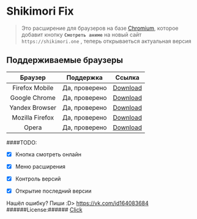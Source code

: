 # Shikimori Fix

>Это расширение для браузеров на базе [Chromium](https://ru.wikipedia.org/wiki/%D0%91%D1%80%D0%B0%D1%83%D0%B7%D0%B5%D1%80%D1%8B_%D0%BD%D0%B0_%D0%B1%D0%B0%D0%B7%D0%B5_Chromium), которое добавит кнопку **`Смотреть аниме`** на новый сайт `https://shikimori.one`
>, теперь открываеться актуальная версия

## Поддерживаемые браузеры
Браузер | Поддержка | Ссылка
:-------------: | :-------------: | :-------------:
Firefox Mobile|Да, проверено|[Download](https://addons.mozilla.org/ru/firefox/addon/lakujust/)
Google Chrome|Да, проверено|[Download](https://chrome.google.com/webstore/detail/shikimori-fix/falogbneclkejhpplkgekcaciijgjjpm?hl=ru)
Yandex Browser|Да, проверено|[Download](https://chrome.google.com/webstore/detail/shikimori-fix/falogbneclkejhpplkgekcaciijgjjpm?hl=ru)
Mozilla Firefox|Да, проверено|[Download](https://addons.mozilla.org/ru/firefox/addon/lakujust/)
Opera|Да, проверено|[Download](https://chrome.google.com/webstore/detail/shikimori-fix/falogbneclkejhpplkgekcaciijgjjpm?hl=ru)

####TODO:
- [x] Кнопка смотреть онлайн
- [x] Меню расширения
- [x] Контроль версий
- [x] Открытие последний версии


Нашёл ошибку? Пиши :D> https://vk.com/id164083684
######License:###### [Click](https://raw.githubusercontent.com/LuckyJustCoder/ShikimoriFix/master/LICENSE)
